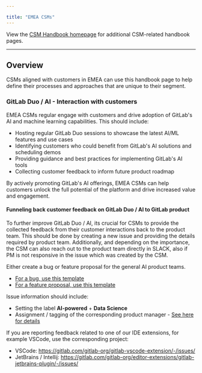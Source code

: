 ```yaml
---

title: "EMEA CSMs"
---
```







View the [CSM Handbook homepage](/handbook/customer-success/csm/) for additional CSM-related handbook pages.

---

## Overview

CSMs aligned with customers in EMEA can use this handbook page to help define their processes and approaches that are unique to their segment. 

### GitLab Duo / AI - Interaction with customers

EMEA CSMs regular engage with customers and drive adoption of GitLab's AI and machine learning capabilities. This should include:

- Hosting regular GitLab Duo sessions to showcase the latest AI/ML features and use cases
- Identifying customers who could benefit from GitLab's AI solutions and scheduling demos
- Providing guidance and best practices for implementing GitLab's AI tools
- Collecting customer feedback to inform future product roadmap

By actively promoting GitLab's AI offerings, EMEA CSMs can help customers unlock the full potential of the platform and drive increased value and engagement.

#### Funneling back customer feedback on GitLab Duo / AI to GitLab product

To further improve GitLab Duo / AI, its crucial for CSMs to provide the collected feedback from their customer interactions back to the product team. This should be done by creating a new issue and providing the details required by product team. Additionally, and depending on the importance, the CSM can also reach out to the product team directly in SLACK, also if PM is not responsive in the issue which was created by the CSM. 

Either create a bug or feature proposal for the general AI product teams.

- [For a bug, use this template](https://gitlab.com/gitlab-org/gitlab/-/issues/new?issuable_template=Bug)
- [For a feature proposal, use this template](https://gitlab.com/gitlab-org/gitlab/-/issues/new?issuable_template=Feature%20Proposal%20-%20lean)

Issue information should include:

- Setting the label **AI-powered** + **Data Science** 
- Assignment / tagging of the corresponding product manager - [See here for details](/handbook/product/categories/features/#ai-powered)

If you are reporting feedback related to one of our IDE extensions, for example VSCode, use the corresponding project:

- VSCode: https://gitlab.com/gitlab-org/gitlab-vscode-extension/-/issues/
- JetBrains / Intellij: https://gitlab.com/gitlab-org/editor-extensions/gitlab-jetbrains-plugin/-/issues/